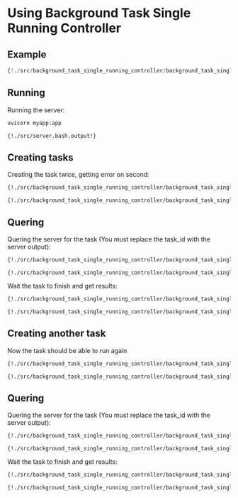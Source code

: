 # Using Background Task Single Running Controller

## Example

```python
{!./src/background_task_single_running_controller/background_task_single_running_controller.py!}
```

## Running

Running the server:

```bash
uvicorn myapp:app
```

```
{!./src/server.bash.output!}
```

## Creating tasks

Creating the task twice, getting error on second:

```bash
{!./src/background_task_single_running_controller/background_task_single_running_controller_curl.bash!}
```

```
{!./src/background_task_single_running_controller/background_task_single_running_controller_curl.bash.output!}
```

## Quering

Quering the server for the task (You must replace the task_id with the server output):

```bash
{!./src/background_task_single_running_controller/background_task_single_running_controller_curl2.bash!}
```

```
{!./src/background_task_single_running_controller/background_task_single_running_controller_curl2.bash.output!}
```

Wait the task to finish and get results:


```bash
{!./src/background_task_single_running_controller/background_task_single_running_controller_curl3.bash!}
```

```
{!./src/background_task_single_running_controller/background_task_single_running_controller_curl3.bash.output!}
```

## Creating another task

Now the task should be able to run again

```bash
{!./src/background_task_single_running_controller/background_task_single_running_controller_curl4.bash!}
```

```
{!./src/background_task_single_running_controller/background_task_single_running_controller_curl4.bash.output!}
```

## Quering

Quering the server for the task (You must replace the task_id with the server output):

```bash
{!./src/background_task_single_running_controller/background_task_single_running_controller_curl5.bash!}
```

```
{!./src/background_task_single_running_controller/background_task_single_running_controller_curl5.bash.output!}
```

Wait the task to finish and get results:


```bash
{!./src/background_task_single_running_controller/background_task_single_running_controller_curl6.bash!}
```

```
{!./src/background_task_single_running_controller/background_task_single_running_controller_curl6.bash.output!}
```
